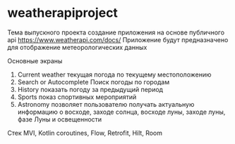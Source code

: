 # weatherapiproject

Тема выпускного проекта создание приложения на основе публичного api https://www.weatherapi.com/docs/
Приложение будут предназначено для отображение метеорологических данных

Основные экраны

1) Current weather текущая погода по текущему местоположению
2) Search or Autocomplete Поиск погоды по городам
3) History показать погоду за предыдущий период
4) Sports показ спортивных мероприятий
5) Astronomy позволяет пользователю получать актуальную информацию о восходе, заходе солнца, восходе луны, заходе луны, фазе Луны и освещенности

Стек MVI, Kotlin coroutines, Flow, Retrofit, Hilt, Room
